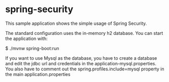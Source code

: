 # spring-security
This sample application shows the simple usage of Spring Security.

The standard configuration uses the in-memory h2 database. You can start the application with:

$ ./mvnw spring-boot:run


If you want to use Mysql as the database, you have to create a database and edit the jdbc url and credentials 
in the application-mysql.properties. You also have to comment out the
spring.profiles.include=mysql property in the main application.properties